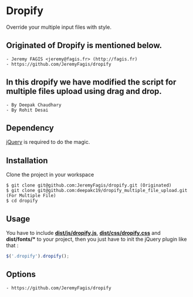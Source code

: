 Dropify
=========

Override your multiple input files with style.

## Originated of Dropify is mentioned below.
	- Jeremy FAGIS <jeremy@fagis.fr> (http://fagis.fr)
	- https://github.com/JeremyFagis/dropify
	
## In this dropify we have modified the script for multiple files upload using drag and drop.
	- By Deepak Chaudhary
	- By Rohit Desai

## Dependency

[jQuery](https://github.com/jquery/jquery) is required to do the magic.


## Installation

Clone the project in your workspace

	$ git clone git@github.com:JeremyFagis/dropify.git (Originated)
	$ git clone git@github.com:deepakc19/dropify_multiple_file_upload.git (For Multiple File)
	$ cd dropify

## Usage

You have to include __[dist/js/dropify.js](dist/js/dropify.js)__, __[dist/css/dropify.css](dist/css/dropify.css)__ and __dist/fonts/*__ to your project, then you just have to init the jQuery plugin like that :

```javascript
$('.dropify').dropify();
```

## Options
	- https://github.com/JeremyFagis/dropify
